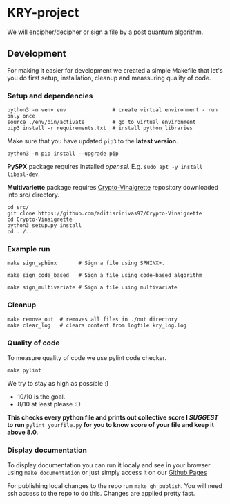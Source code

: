 # KRY-project

We will encipher/decipher or sign a file by a post quantum algorithm. 

## Development

For making it easier for development we created a simple Makefile that let's you do first setup, installation, cleanup and meassuring quality of code.

### Setup and dependencies


    python3 -m venv env               # create virtual environment - run only once
    source ./env/bin/activate         # go to virtual environment
    pip3 install -r requirements.txt  # install python libraries


Make sure that you have updated ```pip3``` to the **latest version**. 

    python3 -m pip install --upgrade pip

**PySPX** package requires installed *openssl*. E.g. ```sudo apt -y install libssl-dev```.

**Multivariette** package requires [Crypto-Vinaigrette](https://github.com/aditisrinivas97/Crypto-Vinaigrette) repository downloaded into src/ directory.


    cd src/
    git clone https://github.com/aditisrinivas97/Crypto-Vinaigrette
    cd Crypto-Vinaigrette
    python3 setup.py install
    cd ../..

### Example run

    make sign_sphinx       # Sign a file using SPHINX+.

    make sign_code_based   # Sign a file using code-based algorithm

    make sign_multivariate # Sign a file using multivariate

### Cleanup

```text
make remove_out  # removes all files in ./out directory
make clear_log   # clears content from logfile kry_log.log
```

### Quality of code

To measure quality of code we use pylint code checker.

```text
make pylint
```
We try to stay as high as possible :) 

- 10/10 is the goal. 
- 8/10 at least please :D


**This checks every python file and prints out collective score I *SUGGEST* to run** ```pylint yourfile.py``` **for you to know score of your file and keep it above 8.0**.

### Display documentation

To display documentation you can run it localy and see in your browser using ```make documentation``` or just simply access it on our [Github Pages](https://jsenlas.github.io/KRY-projekt/)

For publishing local changes to the repo run ```make gh_publish```. You will need ssh access to the repo to do this. Changes are applied pretty fast.